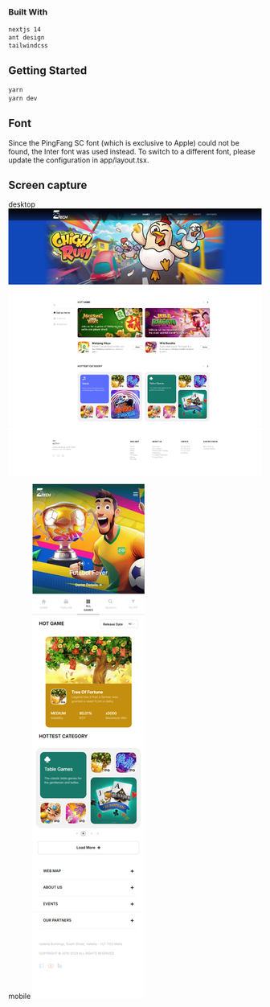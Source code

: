 ### Built With
    nextjs 14
    ant design
    tailwindcss

## Getting Started
```bash
yarn
yarn dev
```
## Font

Since the PingFang SC font (which is exclusive to Apple) could not be found, the Inter font was used instead. To switch to a different font, please update the configuration in app/layout.tsx.

## Screen capture
desktop
![desktop](public/images/screencapture.png)

mobile
![mobile](public/images/screencaptureMb.png)